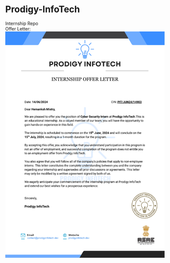 # Prodigy-InfoTech

Internship Repo<br>
Offer Letter:<br>
![Offer Letter](https://github.com/Hemanksh-Mistry/Prodigy-InfoTech/blob/main/offer.jpg?raw=true)
